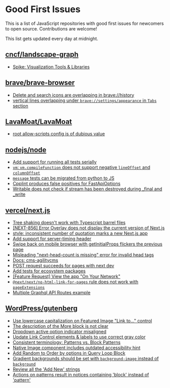 # Good First Issues

This is a list of JavaScript repositories with good first issues for newcomers to open source. Contributions are welcome!

This list gets updated every day at midnight.

## [cncf/landscape-graph](https://github.com/cncf/landscape-graph)

- [Spike: Visualization Tools & Libraries](https://github.com/cncf/landscape-graph/issues/72)

## [brave/brave-browser](https://github.com/brave/brave-browser)

- [Delete and search icons are overlapping in brave://history](https://github.com/brave/brave-browser/issues/32399)
- [vertical lines overlapping under `brave://settings/appearance` in `Tabs` section](https://github.com/brave/brave-browser/issues/30100)

## [LavaMoat/LavaMoat](https://github.com/LavaMoat/LavaMoat)

- [root allow-scripts config is of dubious value](https://github.com/LavaMoat/LavaMoat/issues/707)

## [nodejs/node](https://github.com/nodejs/node)

- [Add support for running all tests serially](https://github.com/nodejs/node/issues/49487)
- [`vm`: `vm.compileFunction` does not support negative `lineOffset` and `columnOffset`](https://github.com/nodejs/node/issues/49848)
- [`message` tests can be migrated from python to JS](https://github.com/nodejs/node/issues/47707)
- [Cpplint produces false positives for FastApiOptions](https://github.com/nodejs/node/issues/45761)
- [Writable does not check if stream has been destroyed during _final and _write](https://github.com/nodejs/node/issues/39030)

## [vercel/next.js](https://github.com/vercel/next.js)

- [Tree shaking doesn't work with Typescript barrel files](https://github.com/vercel/next.js/issues/12557)
- [[NEXT-856] Error Overlay does not display the current version of Next.js](https://github.com/vercel/next.js/issues/47124)
- [style: inconsistent number of quotation marks a new Next.js app](https://github.com/vercel/next.js/issues/54402)
- [Add support for server-timing header](https://github.com/vercel/next.js/issues/12382)
- [Swipe back on mobile browser with getInitialProps flickers the previous page](https://github.com/vercel/next.js/issues/10465)
- [Misleading "next-head-count is missing" error for invalid head tags](https://github.com/vercel/next.js/issues/20924)
- [Docs: cms-agilitycms](https://github.com/vercel/next.js/issues/52867)
- [POST request succeeds for pages with next dev](https://github.com/vercel/next.js/issues/38863)
- [Add tests for ecosystem packages](https://github.com/vercel/next.js/issues/31690)
- [[Feature Request] View the app "On Your Network"](https://github.com/vercel/next.js/issues/11367)
- [`@next/next/no-html-link-for-pages` rule does not work with `pageExtensions`](https://github.com/vercel/next.js/issues/53473)
- [Multiple Graphql API Routes example](https://github.com/vercel/next.js/issues/16320)

## [WordPress/gutenberg](https://github.com/WordPress/gutenberg)

- [Use lowercase capitalization on Featured Image "Link to..." control](https://github.com/WordPress/gutenberg/issues/55057)
- [The description of the More block is not clear](https://github.com/WordPress/gutenberg/issues/41854)
- [Dropdown active option indicator misaligned](https://github.com/WordPress/gutenberg/issues/52001)
- [Update Link Control elements & labels to use correct gray color](https://github.com/WordPress/gutenberg/issues/54589)
- [Consistent terminology: Patterns vs. Block Patterns](https://github.com/WordPress/gutenberg/issues/49617)
- [Native Image component includes outdated accessibility hint](https://github.com/WordPress/gutenberg/issues/45124)
- [Add Random to Order by options in Query Loop Block](https://github.com/WordPress/gutenberg/issues/40481)
- [Gradient backgrounds should be set with `background-image` instead of `background`](https://github.com/WordPress/gutenberg/issues/32787)
- [Review all the 'Add New' strings](https://github.com/WordPress/gutenberg/issues/53984)
- [Actions on patterns result in notices containing 'block' instead of 'pattern'](https://github.com/WordPress/gutenberg/issues/53370)


